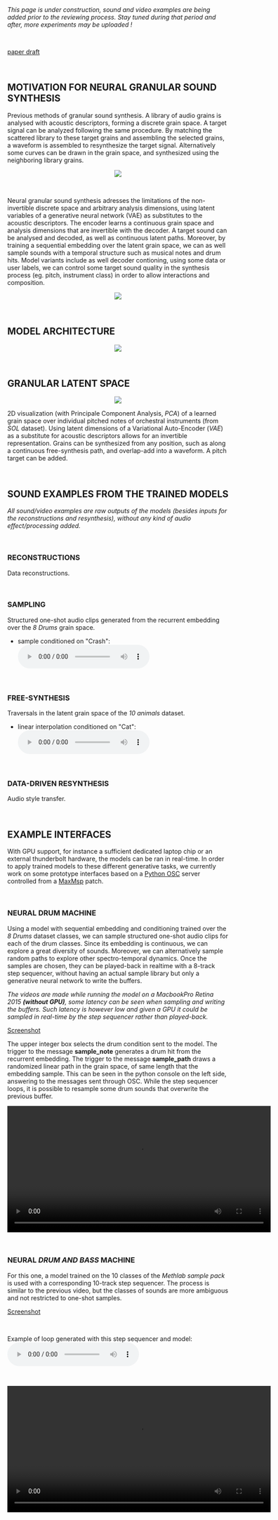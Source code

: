 <!--
<a href="audio/Crash_s_note.wav">sample_embed_crash</a>
https://jekyllcodex.org/without-plugin/open-embed/#
-->

<script type="text/javascript"> 
      // Show button
      function look(type){ 
      param=document.getElementById(type); 
      if(param.style.display == "none") param.style.display = "block"; 
      else param.style.display = "none" 
      } 
</script>

&nbsp;

*This page is under construction, sound and video examples are being added prior to the reviewing process. Stay tuned during that period and after, more experiments may be uploaded !*

&nbsp;

[paper draft](https://github.com/anonymized124/neural_granular_synthesis/blob/master/draft.pdf)

&nbsp;

## MOTIVATION FOR NEURAL GRANULAR SOUND SYNTHESIS

Previous methods of granular sound synthesis. A library of audio grains is analysed with acoustic descriptors, forming a discrete grain space. A target signal can be analyzed following the same procedure. By matching the scattered library to these target grains and assembling the selected grains, a waveform is assembled to resynthesize the target signal. Alternatively some curves can be drawn in the grain space, and synthesized using the neighboring library grains.

<p align="center"> <img src="figures/common_granular.png"> </p>

&nbsp;

Neural granular sound synthesis adresses the limitations of the non-invertible discrete space and arbitrary analysis dimensions, using latent variables of a generative neural network (VAE) as substitutes to the acoustic descriptors. The encoder learns a continuous grain space and analysis dimensions that are invertible with the decoder. A target sound can be analysed and decoded, as well as continuous latent paths. Moreover, by training a sequential embedding over the latent grain space, we can as well sample sounds with a temporal structure such as musical notes and drum hits. Model variants include as well decoder contioning, using some data or user labels, we can control some target sound quality in the synthesis process (eg. pitch, instrument class) in order to allow interactions and composition.

<p align="center"> <img src="figures/neural_granular.png"> </p>

&nbsp;

## MODEL ARCHITECTURE

<p align="center"> <img src="figures/architecture.png"> </p>

&nbsp;

## GRANULAR LATENT SPACE

<p align="center"> <img src="figures/granular_space.png"> </p>

2D visualization (with Principale Component Analysis, *PCA*) of a learned grain space over individual pitched notes of orchestral instruments (from *SOL* dataset). Using latent dimensions of a Variational Auto-Encoder (*VAE*) as a substitute for acoustic descriptors allows for an invertible representation. Grains can be synthesized from any position, such as along a continuous free-synthesis path, and overlap-add into a waveform. A pitch target can be added.

&nbsp;

## SOUND EXAMPLES FROM THE TRAINED MODELS

*All sound/video examples are raw outputs of the models (besides inputs for the reconstructions and resynthesis), without any kind of audio effect/processing added.*

&nbsp;

### RECONSTRUCTIONS

Data reconstructions.

&nbsp;

### SAMPLING

Structured one-shot audio clips generated from the recurrent embedding over the *8  Drums* grain space.

* sample conditioned on "Crash": <audio controls><source src="audio/Crash_s_note.wav"></audio>

&nbsp;

### FREE-SYNTHESIS

Traversals in the latent grain space of the *10 animals* dataset.

* linear interpolation conditioned on "Cat": <audio controls><source src="audio/cat_interp_seq.wav"></audio>

&nbsp;

### DATA-DRIVEN RESYNTHESIS

Audio style transfer.

&nbsp;

## EXAMPLE INTERFACES

With GPU support, for instance a sufficient dedicated laptop chip or an external thunderbolt hardware, the models can be ran in real-time. In order to apply trained models to these different generative tasks, we currently work on some prototype interfaces based on a [Python OSC](https://pypi.org/project/python-osc/) server controlled from a [MaxMsp](https://cycling74.com) patch.

&nbsp;

### NEURAL DRUM MACHINE

Using a model with sequential embedding and conditioning trained over the *8  Drums* dataset classes, we can sample structured one-shot audio clips for each of the drum classes. Since its embedding is continuous, we can explore a great diversity of sounds. Moreover, we can alternatively sample random paths to explore other spectro-temporal dynamics. Once the samples are chosen, they can be played-back in realtime with a 8-track step sequencer, without having an actual sample library but only a generative neural network to write the buffers.

*The videos are made while running the model on a MacbookPro Retina 2015 **(without GPU)**, some latency can be seen when sampling and writing the buffers. Such latency is however low and given a GPU it could be sampled in real-time by the step sequencer rather than played-back.*

[Screenshot](https://raw.githubusercontent.com/anonymized124/neural_granular_synthesis/master/figures/screen_drum_machine.png)

The upper integer box selects the drum condition sent to the model. The trigger to the message **sample_note** generates a drum hit from the recurrent embedding. The trigger to the message **sample_path** draws a randomized linear path in the grain space, of same length that the embedding sample. This can be seen in the python console on the left side, answering to the messages sent through OSC. While the step sequencer loops, it is possible to resample some drum sounds that overwrite the previous buffer.

<video id="drum_machine" class="video-js vjs-default-skin" controls preload="auto" width="600" height="288" data-setup="{}">
<source src="video/drum_machine.mp4" type='video/mp4'>
</video>

&nbsp;

### NEURAL *DRUM AND BASS* MACHINE

For this one, a model trained on the 10 classes of the *Methlab sample pack* is used with a corresponding 10-track step sequencer. The process is similar to the previous video, but the classes of sounds are more ambiguous and not restricted to one-shot samples.

[Screenshot](https://raw.githubusercontent.com/anonymized124/neural_granular_synthesis/master/figures/screen_methlab_machine.png)

&nbsp;

Example of loop generated with this step sequencer and model: <audio controls><source src="audio/test_methlab_drummachine.wav"></audio>

&nbsp;

<video id="methlab_machine" class="video-js vjs-default-skin" controls preload="auto" width="600" height="288" data-setup="{}">
<source src="video/methlab_machine.mp4" type='video/mp4'>
</video>
